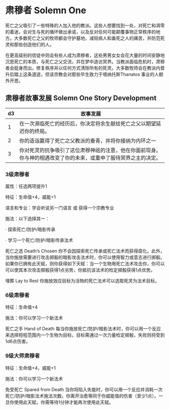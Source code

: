 # 肃穆者 Solemn One

死亡之父吸引了一些特殊的人加入他的教派。这些人想要找到一处，对死亡和凋零的着迷，会对生与死的循环做出承诺，以及反对任何可能颠覆事物正常秩序的地方。大多数死亡之父的牧师都会守护墓地，减轻病人和垂死之人的痛苦，并防范死灵和那些创造他们的人。

在更高级别的信徒中则会有些人成为肃穆者，这些男男女女会花大量的时间安静地沉思死亡的本质，与死亡之父交流，并在梦中造访冥界。当教派面临危机时，肃穆者会挺身而出，修复秩序并以任何方式清除所有的死灵。大多数牧师会在教派内晋升后踏上这条道途，但该宗教会对那些毕生致力于塔纳托斯Thanatos
事业的人额外开恩。

## 肃穆者故事发展 Solemn One Story Development

<table>
<thead>
<tr class="header">
<th>d3</th>
<th>故事发展</th>
</tr>
</thead>
<tbody>
<tr class="odd">
<td>1</td>
<td>在一次濒临死亡的经历后，你决定将余生献给死亡之父以期望延迟你的终局。</td>
</tr>
<tr class="even">
<td>2</td>
<td>你的造诣赢得了死亡之父教派的垂青，并将你接纳为内环之一</td>
</tr>
<tr class="odd">
<td>3</td>
<td>你对死灵的抗争吸引了这位肃穆神祇的注意，他在你面前现身。你与神的相遇改变了你的未来，或重申了服侍冥界之主的决定。</td>
</tr>
</tbody>
</table>

### 3级肃穆者

属性：任选两项提升1

特征：生命值+4，威能+1

语言和专业：学会听说另一门语言 或 获得一个宗教专业

施法：以下选择其一：

· 探索死亡/防护/暗影传承

· 学习一个死亡/防护/暗影传承法术

死亡之选 Death‘s Chosen
你不会因探索死亡传承或死亡法术而获得腐化。此外，当你施放需要进行攻击掷骰的暗影攻击法术时，你可以使用智力或意志进行掷骰。如果你已拥有此天赋，则你获得如下天赋：当一个生物用死亡法术攻击你，你可以可以使其本次攻击掷骰获得1点劣势，你抵抗该法术的检定掷骰获得1点优势。

埋葬 Lay to Rest 你施放效应目标为活物的死亡法术可以选取死灵为法术目标。

### 6级肃穆者

特征：生命值+4

施法：你可以学习一个新法术

死亡之手 Hand of Death
每当你施放死亡/防护/暗影法术时，你可以用一个反应来选择短程范围内一个生物为目标，目标需通过一次力量检定掷骰，失败则将受到1d6点伤害。

### 9级大师肃穆者

特征：生命值+4，威能+1

施法：你可以学习一个新法术

免受死亡 Spared from Death
当你将陷入失能时，你可以用一个反应并消耗一次死亡/防护/暗影法术施法次数。你离开治愈等同于你威能值的伤害（至少1点）。一旦你使用此天赋，你需等待1分钟才能再次使用此天赋。
